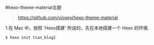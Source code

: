 #hexo-theme-material主题
> https://github.com/viosey/hexo-theme-material


1.在 Mac 中，按照 'Hexo搭建' 所说的，先在本地搭建一个 Hexo 的环境.

```
$ hexo init tian_blog2
```


